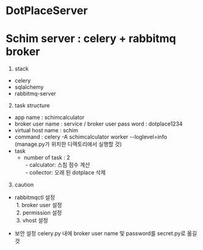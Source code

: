 # DotPlaceServer

Schim server : celery + rabbitmq broker
=============================

1. stack
- celery
- sqlalchemy
- rabbitmq-server

2. task structure
- app name : schimcalculator
- broker user name : service / broker user pass word : dotplace1234
- virtual host name : schim
- command : celery -A schimcalculator worker --loglevel=info (manage.py가 위치한 디렉토리에서 실행할 것)
- task
  - number of task : 2  
  - calculator: 스침 점수 계산  
  - collector: 오래 된 dotplace 삭제  

3. caution
- rabbitmqctl 설정  
  1. broker user 설정  
  2. permission 설정  
  3. vhost 설정  

- 보안 설정
celery.py 내에 broker user name 및 password를 secret.py로 옮길 것
